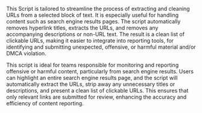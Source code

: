This Script is tailored to streamline the process of extracting and cleaning URLs from a selected block of text. It is especially useful for handling content such as search engine results pages. The script automatically removes hyperlink titles, extracts the URLs, and removes any accompanying descriptions or non-URL text. The result is a clean list of clickable URLs, making it easier to integrate into reporting tools, for identifying and submitting unexpected, offensive, or harmful material and/or DMCA violation.

This script is ideal for teams responsible for monitoring and reporting offensive or harmful content, particularly from search engine results. Users can highlight an entire search engine results page, and the script will automatically extract the URLs, strip away any unnecessary titles or descriptions, and present a clean list of clickable URLs. This ensures that only relevant links are submitted for review, enhancing the accuracy and efficiency of content reporting.
